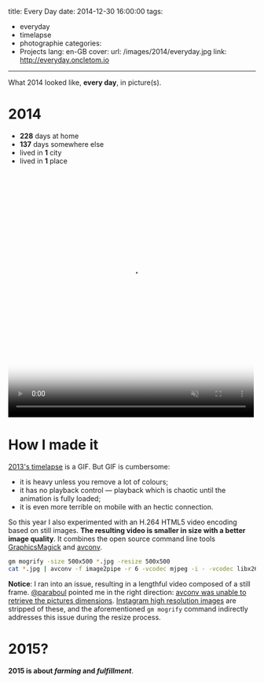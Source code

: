 title: Every Day
date: 2014-12-30 16:00:00
tags:
- everyday
- timelapse
- photographie
categories:
- Projects
lang: en-GB
cover:
  url: /images/2014/everyday.jpg
  link: http://everyday.oncletom.io
---

What 2014 looked like, **every day**, in picture(s).

<!--more-->

# 2014

- **228** days at home
- **137** days somewhere else
- lived in **1** city
- lived in **1** place

<video height="500" width="500" poster="/images/2014/12/2014-thumbnail.jpg" loop controls muted>
 <source src="https://dl.dropboxusercontent.com/u/14916101/everyday/2014.mp4" type="video/mp4">

  <p class="interactive-loading" data-width="500" data-height="500" data-src="https://dl.dropboxusercontent.com/u/14916101/everyday/2014.gif">
  2014's Timelapse (30MB GIF) — [direct link](https://dl.dropboxusercontent.com/u/14916101/everyday/2014.gif).
</p>
</video>


# How I made it

[2013's timelapse](/2013/everyday/) is a GIF. But GIF is cumbersome:
- it is heavy unless you remove a lot of colours;
- it has no playback control — playback which is chaotic until the animation is fully loaded;
- it is even more terrible on mobile with an hectic connection.

So this year I also experimented with an H.264 HTML5 video encoding based on still images. **The resulting video is smaller in size with a better image quality**.
It combines the open source command line tools [GraphicsMagick](http://www.graphicsmagick.org/) and  [avconv](https://libav.org/avconv.html).

```bash
gm mogrify -size 500x500 *.jpg -resize 500x500
cat *.jpg | avconv -f image2pipe -r 6 -vcodec mjpeg -i - -vcodec libx264 -compression_level 9 -b:v 4000k -preset fast -tune animation ../$(basename `pwd`).mp4
```

**Notice**: I ran into an issue, resulting in a lengthful video composed of a still frame. [@paraboul](https://twitter.com/paraboul) pointed me in the right direction: [avconv was unable to retrieve the pictures dimensions](https://twitter.com/paraboul/status/549603965177167872).
[Instagram high resolution images](https://help.instagram.com/276722745781769) are stripped of these, and the aforementioned `gm mogrify` command indirectly addresses this issue during the resize process.

# 2015?

**2015 is about *farming* and *fulfillment***.


